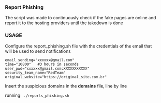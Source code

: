 ### Report Phishing

The script was made to continuously check if the fake pages are online and report it to the hosting providers until the takedown is done

### USAGE
Configure the report_phishing.sh file with the credentials of the email that will be used to send notifications

    email_sending="xxxxxx@gmail.com"
    time="10800"   #3 hours in seconds
    user_pwd="xxxxxx@gmail.com:XXXXXXXXXXX"
    security_team_name="RedTeam"
    original_website="https://original_site.com.br"

Insert the suspicious domains in the **domains** file, line by line

running  ` ./reports_phishing.sh`

